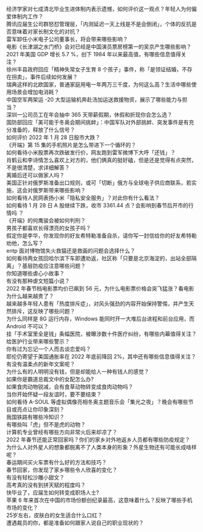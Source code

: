经济学家对七成清北毕业生进体制内表示遗憾，如何评价这一观点？年轻人为何偏爱体制内工作？  
腾讯应届生公司群怒怼管理层，「内测延迟一天上线是不是会倒闭」，个体的反抗是否意味着对家长制文化的对抗？  
雷军卸任小米电子公司董事长，将会带来哪些影响？  
电影《长津湖之水门桥》会对已经是中国演员票房榜第一的吴京产生哪些影响？  
2021 年美国 GDP 增长 5.7 %，创下 1984 年以来最高值，有哪些信息值得关注？  
徐州丰县政府回应「精神失常女子生育 8 个孩子」事件，称「是领证结婚，不存在拐卖」，事件后续如何发展？  
瑞典这样的北欧国家，普通家庭用电一年两万三千度，为何这么高？生活中哪些使用场景会增加电消耗？  
中国空军两架运 -20 大型运输机奔赴汤加运送救援物资，展示了哪些能力与担当？  
深圳一公司员工在年会抽中 365 天带薪假期，休假和折现你会怎么选？  
国防部回应「美可能于冬奥会期间挑衅」：中国军队对外部挑衅、突发事件是有充分准备的，释放了什么信号？  
如何评价 2022 年 1 月 28 日股市大跌？  
《开端》第 15 集的手机照片是怎么带进下一个循环的？  
如何看待小米股票再次跌破发行价，网友跑到雷军微博下大呼「还钱」？  
肖鹤云和李诗情怎么喜欢上对方的，他们俩真的挺好磕，但是还是觉得有点突然，不是很清楚，求详细解答？  
离婚后还可以做家人吗？  
美国正针对俄罗斯准备出口规则，或可「切断」俄方与全球电子供应商联系，若实施，这会对俄罗斯带来哪些影响？  
如何看待人民网表扬小米「隐私安全服务」？对此你有什么看法？  
如何看待 1 月 28 日 A 股继续下跌，收市 3361.44 点？会影响到春节后开市的行情吗 ？  
《开端》的何鹰骏会被如何判刑？  
男孩子都喜欢长得漂亮的女孩子吗？  
假定你是李华，你发现你的好友希特勒准备自杀，请你写一封信给你的好友希特勒劝他，怎么写？  
entp 面对博物馆失火救猫还是救画的问题会选择什么？  
如何看待两女孩回哈尔滨下车即遭劝返，社区称「只要是北京海淀的，出站全部隔离」？基层防疫应注意哪些问题？  
你知道哪些虐心小故事？  
有没有那种虐文短篇小说？  
2022 年春节档电影票均价已飙到 56 元，为什么电影票价格会突飞猛涨？看电影为什么越来越贵了？  
越来越多年轻人患有「热度排斥症」，对风头强劲的内容开始保持警惕，并产生天然排斥，这反映了哪些问题？  
为什么同样是 8G 运行内存，Windows 能同时开一大堆后台进程和前台应用，而 Android 不可以？  
挂「手术室里全是钱」条幅医院，被曝涉数十件医疗纠纷，有哪些内幕值得关注？给医护行业带来哪些警示？  
你有过为忘记一个人而去谈恋爱吗？  
耶伦仍寄望于美国通胀率在 2022 年底前降回 2%，其中还有哪些信息值得关注？  
有没有温柔点的新年文案呢？  
为什么有的人明明没有钱，但是却能给人一种有钱人的感觉？  
如果你是霸道总裁文中的女配怎么办?  
如果食肉动物锐减，会有食草动物转变成食肉动物吗？  
当你开始怀疑一段友谊时，要不要结束？  
如何看待 A-SOUL 等虚拟偶像亮相冬奥主题音乐会「集光之夜」？晚会有哪些节目或亮点让你印象深刻？  
我国铁路有哪些冷知识？  
有哪些叫「虎」但不是虎的动物？  
计算机专业曾经有哪些方向非常火后来却凉了？  
2022 年春节还能正常回家吗？你们的家乡对外地返乡人员都有哪些防疫规定？  
为什么人对外星人的想象都脱离不了人类本身的形象？外星生物还有可能长成啥样呢？  
春运期间买火车票有什么好的方法和技巧？  
春节回家，你发现了家乡哪些令人欣喜的变化？  
有没有轻松沙雕小甜文？  
高考真的没有到拼天赋的程度吗？  
快毕业了，应届生如何转变成职场人士?  
苹果 6 年来首次在中国的市场份额创纪录最高，这意味着什么？反映了哪些手机市场的变化？  
25岁左右，皮肤白的女生适合什么口红？  
遭遇裁员的你，都是准备如何跟家人说自己的职业现状的？  
